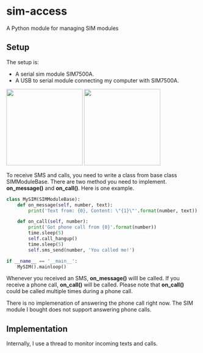 # sim-access
A Python module for managing SIM modules


## Setup
The setup is:
- A serial sim module SIM7500A.
- A USB to serial module connecting my computer with SIM7500A. 

<img src="https://cdn10.bigcommerce.com/s-rs1s2e/products/1375/images/2743/SIM7500A-5__33469.1542867154.1280.1280.png?c=2" width=200> <img src="https://images-na.ssl-images-amazon.com/images/I/71Uo%2BlNcjTL._SX425_.jpg" width=200>


To receive SMS and calls, you need to write a class from base class SIMModuleBase. There are two method you need to implement. **on_message()** and **on_call()**. Here is one example.

```python
class MySIM(SIMModuleBase):
    def on_message(self, number, text):
        print('Text from: {0}, Content: \"{1}\"'.format(number, text))

    def on_call(self, number):
        print('Got phone call from {0}'.format(number))
        time.sleep(5)
        self.call_hangup()
        time.sleep(5)
        self.sms_send(number, 'You called me!')

if __name__ == '__main__':
    MySIM().mainloop()

```

Whenever you received an SMS, **on_message()** willl be called. If you receive a phone call, **on_call()** will be called. Please note that **on_call()** could be called multiple times during a phone call.

There is no implemenation of answering the phone call right now. The SIM module I bought does not support answering phone calls.

## Implementation

Internally, I use a thread to monitor incoming texts and calls.
